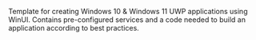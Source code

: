 Template for creating Windows 10 & Windows 11 UWP applications using WinUI. Contains pre-configured services and a code needed to build an application according to best practices.
